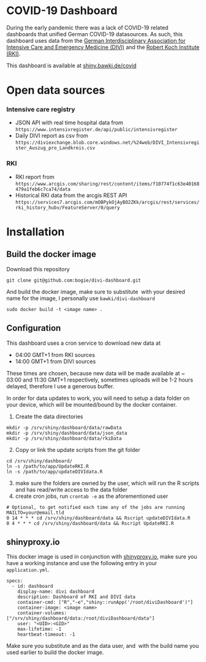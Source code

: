 # COVID-19 Dashboard

During the early pandemic there was a lack of COVID-19 related dashboards that unified German COVID-19 datasources.
As such, this dashboard uses data from the [German Interdisciplinary Association for Intensive Care and Emergency Medicine (DIVI)](https://www.divi.de/) and the [Robert Koch Institute (RKI)](https://www.rki.de/EN/Home/homepage_node.html).

This dashboard is available at [shiny.bawki.de/covid](https://shiny.bawki.de/covid/)

# Open data sources

### Intensive care registry

- JSON API with real time hospital data from `https://www.intensivregister.de/api/public/intensivregister`
- Daily DIVI report as csv from `https://diviexchange.blob.core.windows.net/%24web/DIVI_Intensivregister_Auszug_pro_Landkreis.csv`
### RKI
- RKI report from `https://www.arcgis.com/sharing/rest/content/items/f10774f1c63e40168479a1feb6c7ca74/data`
- Historical RKI data from the arcgis REST API `https://services7.arcgis.com/mOBPykOjAyBO2ZKk/arcgis/rest/services/rki_history_hubv/FeatureServer/0/query`


# Installation

## Build the docker image

Download this repository

`git clone git@github.com:bogie/divi-dashboard.git`

And build the docker image, make sure to substitute <image name> with your desired name for the image, I personally use `bawki/divi-dashboard`

`sudo docker build -t <image name> .`

## Configuration

This dashboard uses a cron service to download new data at

- 04:00 GMT+1 from RKI sources
- 14:00 GMT+1 from DIVI sources

These times are chosen, because new data will be made available at ~ 03:00 and 11:30 GMT+1 respectively, sometimes uploads will be 1-2 hours delayed, therefore I use a generous buffer.

In order for data updates to work, you will need to setup a data folder on your device, which will be mounted/bound by the docker container.

1. Create the data directories
```
mkdir -p /srv/shiny/dashboard/data/rawData
mkdir -p /srv/shiny/dashboard/data/json_data
mkdir -p /srv/shiny/dashboard/data/rkiData
```
2. Copy or link the update scripts from the git folder
```
cd /srv/shiny/dashboard/
ln -s /path/to/app/UpdateRKI.R
ln -s /path/to/app/updateDIVIdata.R
```
3. make sure the folders are owned by the user, which will run the R scripts and has read/write access to the data folder
4. create cron jobs, run `crontab -e` as the aforementioned user
```
# Optional, to get notified each time any of the jobs are running
MAILTO=your@email.tld
0 14 * * * cd /srv/shiny/dashboard/data && Rscript updateDIVIdata.R
0 4 * * * cd /srv/shiny/dashboard/data && Rscript UpdateRKI.R
```

## shinyproxy.io

This docker image is used in conjunction with [shinyproxy.io](https://shinyproxy.io/), make sure you have a working instance and use the following entry in your `application.yml`.

```
specs:
  - id: dashboard
    display-name: divi dashboard
    description: Dashboard of RKI and DIVI data
    container-cmd: ["R","-e","shiny::runApp('/root/diviDashboard')"]
    container-image: <image name>
    container-volumes: ["/srv/shiny/dashboard/data:/root/diviDashboard/data"]
    user: "<UID>:<GID>"
    max-lifetime: -1
    heartbeat-timeout: -1
```

Make sure you substitute <UID> and <GID> as the data user, and <image name> with the build name you used earlier to build the docker image.
